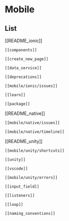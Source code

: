 

# Mobile


## List


[[README_ionic]]

	[[components]]

	[[create_new_page]]
	
	[[data_service]]
	
	[[deprecations]]
	
	[[mobile/ionic/issues]]
	
	[[learn]]
	
	[[package]]


[[README_native]]

	[[mobile/native/issues]]

	[[mobile/native/timeline]]

	

[[README_unity]]

	[[mobile/unity/shortcuts]]
	
	[[unity]]
	
	[[vscode]]
	
	[[mobile/unity/errors]]
	
	[[input_field]]
	
	[[listeners]]
	
	[[loop]]
	
	[[naming_conventions]]
	
		

